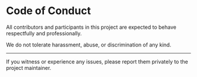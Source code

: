 # Code of Conduct

All contributors and participants in this project are expected to behave respectfully and professionally.

We do not tolerate harassment, abuse, or discrimination of any kind.

---

If you witness or experience any issues, please report them privately to the project maintainer.
